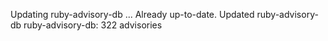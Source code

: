 Updating ruby-advisory-db ...
Already up-to-date.
Updated ruby-advisory-db
ruby-advisory-db: 322 advisories
